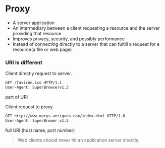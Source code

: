 # Proxy
- A server application
- An intermediary between a client requesting a resource and the server providing that resource
- Improves privacy, security, and possibly performance
- Instead of connecting directly to a server that can fultill a request for a resource(a file or web page)

### URI is different
Client directly request to server.
```bash
GET /favicon.ico HTTP/1.1
User-Agent: SuperBrowserv1.3
```
part of URI

Client request to proxy.
```bash
GET http://www.marys-antiques.com/index.html HTTP/1.0
User-Agent: SuperBrower v1.3
```
full URI (host name, port number)

> Web clients should never hit an application server directly.
